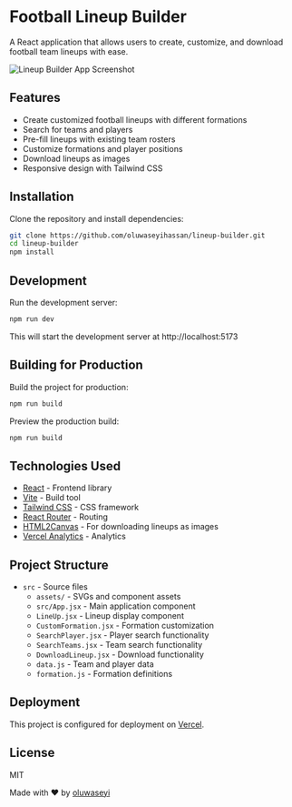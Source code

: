 # Football Lineup Builder

A React application that allows users to create, customize, and download football team lineups with ease.

![Lineup Builder App Screenshot](https://res.cloudinary.com/drxjxycnn/image/upload/v1746520918/lineup_builder_app_lqziao.png)

## Features

- Create customized football lineups with different formations
- Search for teams and players
- Pre-fill lineups with existing team rosters
- Customize formations and player positions
- Download lineups as images
- Responsive design with Tailwind CSS

## Installation

Clone the repository and install dependencies:

```bash
git clone https://github.com/oluwaseyihassan/lineup-builder.git
cd lineup-builder
npm install
```

## Development

Run the development server:

```bash
npm run dev
```

This will start the development server at http://localhost:5173

## Building for Production

Build the project for production:

```bash
npm run build
```

Preview the production build:

```bash
npm run build
```

## Technologies Used

- [React](https://react.dev/) - Frontend library
- [Vite](https://vitejs.dev/) - Build tool
- [Tailwind CSS](https://tailwindcss.com/) - CSS framework
- [React Router](https://reactrouter.com/) - Routing
- [HTML2Canvas](https://html2canvas.hertzen.com/) - For downloading lineups as images
- [Vercel Analytics](https://vercel.com/analytics) - Analytics

## Project Structure

- `src` - Source files
  - `assets/` - SVGs and component assets
  - `src/App.jsx` - Main application component
  - `LineUp.jsx` - Lineup display component
  - `CustomFormation.jsx` - Formation customization
  - `SearchPlayer.jsx` - Player search functionality
  - `SearchTeams.jsx` - Team search functionality
  - `DownloadLineup.jsx` - Download functionality
  - `data.js` - Team and player data
  - `formation.js` - Formation definitions

## Deployment

This project is configured for deployment on [Vercel](https://vercel.com/).

## License

MIT


Made with ❤️ by [oluwaseyi](https://loseyi.vercel.app)


